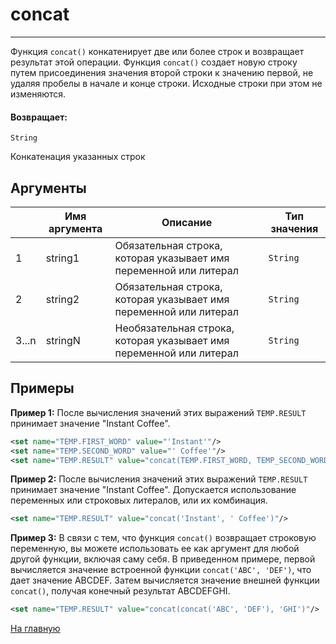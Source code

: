 # concat

---

Функция `concat()` конкатенирует две или более строк и возвращает результат этой операции.
Функция `concat()` создает новую строку путем присоединения значения второй строки к значению первой,
не удаляя пробелы в начале и конце строки. Исходные строки при этом не изменяются.

#### Возвращает:

`String`

Конкатенация указанных строк

## Аргументы

|  | Имя аргумента | Описание | Тип значения |
| --- | --- | --- | --- |
| 1 | string1 | Обязательная строка, которая указывает имя переменной или литерал | `String` |
| 2 | string2 | Обязательная строка, которая указывает имя переменной или литерал | `String` |
| 3...n | stringN | Необязательная строка, которая указывает имя переменной или литерал | `String` |

## Примеры

**Пример 1:** После вычисления значений этих выражений `TEMP.RESULT` принимает значение "Instant Coffee".
```xml
<set name="TEMP.FIRST_WORD" value="'Instant'"/>
<set name="TEMP.SECOND_WORD" value="' Coffee'"/>
<set name="TEMP.RESULT" value="concat(TEMP.FIRST_WORD, TEMP_SECOND_WORD)"/>
```

**Пример 2:** После вычисления значений этих выражений `TEMP.RESULT` принимает значение "Instant Coffee".
Допускается использование переменных или строковых литералов, или их комбинация.
```xml
<set name="TEMP.RESULT" value="concat('Instant', ' Coffee')"/>
```

**Пример 3:** В связи с тем, что функция `concat()` возвращает строковую переменную, вы можете использовать ее
как аргумент для любой другой функции, включая саму себя.
В приведенном примере, первой вычисляется значение встроенной функции `concat('ABC', 'DEF')`, что дает значение ABCDEF.
Затем вычисляется значение внешней функции `concat()`, получая конечный результат ABCDEFGHI.
```xml
<set name="TEMP.RESULT" value="concat(concat('ABC', 'DEF'), 'GHI')"/>
```



[На главную](./ecmfunctions/)